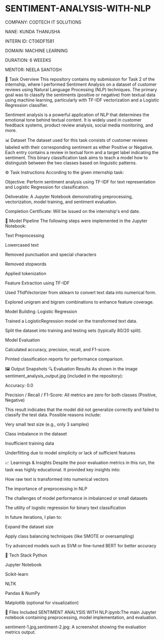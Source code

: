 # SENTIMENT-ANALYSIS-WITH-NLP

COMPANY: CODTECH IT SOLUTIONS

NANE: KUNDA THANUSHA

INTERN ID: CT06DF1581

DOMAIN: MACHINE LEARNING

DURATION: 6 WEEEKS

MENTOR: NEELA SANTOSH

📝 Task Overview
This repository contains my submission for Task 2 of the internship, where I performed Sentiment Analysis on a dataset of customer reviews using Natural Language Processing (NLP) techniques. The primary goal was to classify the sentiments (positive or negative) from textual data using machine learning, particularly with TF-IDF vectorization and a Logistic Regression classifier.

Sentiment analysis is a powerful application of NLP that determines the emotional tone behind textual content. It is widely used in customer feedback systems, product review analysis, social media monitoring, and more.

📊 Dataset
The dataset used for this task consists of customer reviews labeled with their corresponding sentiment as either Positive or Negative.
Each entry contains a review in textual form and a target label indicating the sentiment. This binary classification task aims to teach a model how to distinguish between the two classes based on linguistic patterns.

⚙️ Task Instructions
According to the given internship task:

Objective: Perform sentiment analysis using TF-IDF for text representation and Logistic Regression for classification.

Deliverable: A Jupyter Notebook demonstrating preprocessing, vectorization, model training, and sentiment evaluation.

Completion Certificate: Will be issued on the internship's end date.

🔬 Model Pipeline
The following steps were implemented in the Jupyter Notebook:

Text Preprocessing

Lowercased text

Removed punctuation and special characters

Removed stopwords

Applied tokenization

Feature Extraction using TF-IDF

Used TfidfVectorizer from sklearn to convert text data into numerical form.

Explored unigram and bigram combinations to enhance feature coverage.

Model Building: Logistic Regression

Trained a LogisticRegression model on the transformed text data.

Split the dataset into training and testing sets (typically 80/20 split).

Model Evaluation

Calculated accuracy, precision, recall, and F1-score.

Printed classification reports for performance comparison.

🖼️ Output Snapshots
🔍 Evaluation Results
As shown in the image sentiment_analysis_output.jpg (included in the repository):

Accuracy: 0.0

Precision / Recall / F1-Score: All metrics are zero for both classes (Positive, Negative)

This result indicates that the model did not generalize correctly and failed to classify the test data. Possible reasons include:

Very small test size (e.g., only 3 samples)

Class imbalance in the dataset

Insufficient training data

Underfitting due to model simplicity or lack of sufficient features

📈 Learnings & Insights
Despite the poor evaluation metrics in this run, the task was highly educational. It provided key insights into:

How raw text is transformed into numerical vectors

The importance of preprocessing in NLP

The challenges of model performance in imbalanced or small datasets

The utility of logistic regression for binary text classification

In future iterations, I plan to:

Expand the dataset size

Apply class balancing techniques (like SMOTE or oversampling)

Try advanced models such as SVM or fine-tuned BERT for better accuracy

🔧 Tech Stack
Python

Jupyter Notebook

Scikit-learn

NLTK

Pandas & NumPy

Matplotlib (optional for visualization)

📁 Files Included
SENTIMENT ANALYSIS WITH NLP.ipynb:The main Jupyter notebook containing preprocessing, model implementation, and evaluation.

sentiment-1.jpg,sentiment-2.jpg: A screenshot showing the evaluation metrics output.
